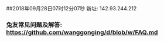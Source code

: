 ##2018年09月28日07时12分07秒 新址: 142.93.244.212
### 兔友常见问题及解答: https://github.com/wanggonging/d/blob/w/FAQ.md
